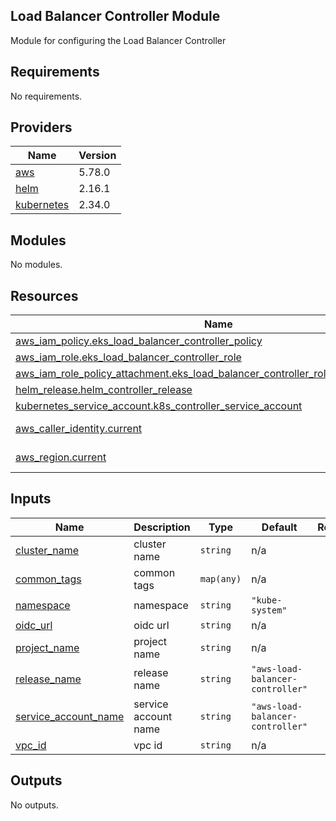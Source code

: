 ## Load Balancer Controller Module
Module for configuring the Load Balancer Controller 

## Requirements

No requirements.

## Providers

| Name | Version |
|------|---------|
| <a name="provider_aws"></a> [aws](#provider\_aws) | 5.78.0 |
| <a name="provider_helm"></a> [helm](#provider\_helm) | 2.16.1 |
| <a name="provider_kubernetes"></a> [kubernetes](#provider\_kubernetes) | 2.34.0 |

## Modules

No modules.

## Resources

| Name | Type |
|------|------|
| [aws_iam_policy.eks_load_balancer_controller_policy](https://registry.terraform.io/providers/hashicorp/aws/latest/docs/resources/iam_policy) | resource |
| [aws_iam_role.eks_load_balancer_controller_role](https://registry.terraform.io/providers/hashicorp/aws/latest/docs/resources/iam_role) | resource |
| [aws_iam_role_policy_attachment.eks_load_balancer_controller_role_policy_attachment](https://registry.terraform.io/providers/hashicorp/aws/latest/docs/resources/iam_role_policy_attachment) | resource |
| [helm_release.helm_controller_release](https://registry.terraform.io/providers/hashicorp/helm/latest/docs/resources/release) | resource |
| [kubernetes_service_account.k8s_controller_service_account](https://registry.terraform.io/providers/hashicorp/kubernetes/latest/docs/resources/service_account) | resource |
| [aws_caller_identity.current](https://registry.terraform.io/providers/hashicorp/aws/latest/docs/data-sources/caller_identity) | data source |
| [aws_region.current](https://registry.terraform.io/providers/hashicorp/aws/latest/docs/data-sources/region) | data source |

## Inputs

| Name | Description | Type | Default | Required |
|------|-------------|------|---------|:--------:|
| <a name="input_cluster_name"></a> [cluster\_name](#input\_cluster\_name) | cluster name | `string` | n/a | yes |
| <a name="input_common_tags"></a> [common\_tags](#input\_common\_tags) | common tags | `map(any)` | n/a | yes |
| <a name="input_namespace"></a> [namespace](#input\_namespace) | namespace | `string` | `"kube-system"` | no |
| <a name="input_oidc_url"></a> [oidc\_url](#input\_oidc\_url) | oidc url | `string` | n/a | yes |
| <a name="input_project_name"></a> [project\_name](#input\_project\_name) | project name | `string` | n/a | yes |
| <a name="input_release_name"></a> [release\_name](#input\_release\_name) | release name | `string` | `"aws-load-balancer-controller"` | no |
| <a name="input_service_account_name"></a> [service\_account\_name](#input\_service\_account\_name) | service account name | `string` | `"aws-load-balancer-controller"` | no |
| <a name="input_vpc_id"></a> [vpc\_id](#input\_vpc\_id) | vpc id | `string` | n/a | yes |

## Outputs

No outputs.
